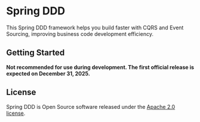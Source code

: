 # Spring DDD

This Spring DDD framework helps you build faster with CQRS and Event Sourcing, improving business code development efficiency.

## Getting Started

**Not recommended for use during development. The first official release is expected on December 31, 2025.**

## License

Spring DDD is Open Source software released under the [Apache 2.0 license](https://www.apache.org/licenses/LICENSE-2.0.html).